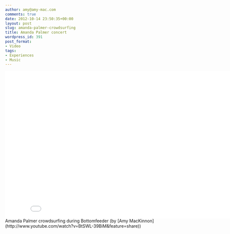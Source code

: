 ```yaml
---
author: amy@amy-mac.com
comments: true
date: 2012-10-14 23:50:35+00:00
layout: post
slug: amanda-palmer-crowdsurfing
title: Amanda Palmer concert
wordpress_id: 391
post_format:
- Video
tags:
- Experiences
- Music
---
```


<div class="flex-video widescreen">
  <iframe width="853" height="480" src="//www.youtube.com/embed/BtSWL-39BiM?rel=0&amp;vq=hd720" frameborder="0" allowfullscreen></iframe>
</div>
Amanda Palmer crowdsurfing during Bottomfeeder (by [Amy MacKinnon](http://www.youtube.com/watch?v=BtSWL-39BiM&feature=share))
